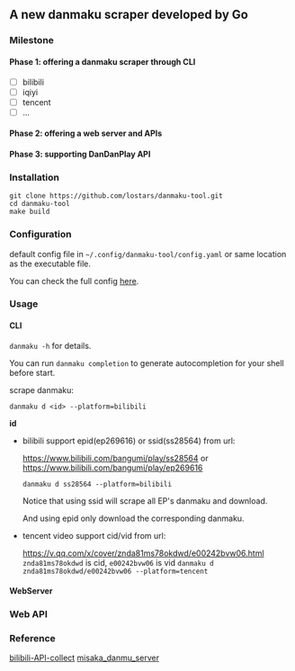 ## A new danmaku scraper developed by Go

### Milestone

#### Phase 1: offering a danmaku scraper through CLI
- [ ] bilibili
- [ ] iqiyi
- [ ] tencent
- [ ] ...

#### Phase 2: offering a web server and APIs 

#### Phase 3: supporting DanDanPlay API

### Installation

```
git clone https://github.com/lostars/danmaku-tool.git
cd danmaku-tool
make build
```

### Configuration

default config file in `~/.config/danmaku-tool/config.yaml` or
same location as the executable file.

You can check the full config [here](https://github.com/lostars/danmaku-tool/blob/main/configs/config.example.yaml).

### Usage

#### CLI

`danmaku -h` for details.

You can run `danmaku completion` to generate autocompletion for your shell before start.

scrape danmaku:
```
danmaku d <id> --platform=bilibili
```
**id**

* bilibili support epid(ep269616) or ssid(ss28564) from url:

    https://www.bilibili.com/bangumi/play/ss28564 or https://www.bilibili.com/bangumi/play/ep269616

    `danmaku d ss28564 --platform=bilibili`

    Notice that using ssid will scrape all EP's danmaku and download.

    And using epid only download the corresponding danmaku.
* tencent video support cid/vid from url:
  
    https://v.qq.com/x/cover/znda81ms78okdwd/e00242bvw06.html
    `znda81ms78okdwd` is cid, `e00242bvw06` is vid
    `danmaku d znda81ms78okdwd/e00242bvw06 --platform=tencent`

#### WebServer

### Web API

### Reference

[bilibili-API-collect](https://github.com/SocialSisterYi/bilibili-API-collect)
[misaka_danmu_server](https://github.com/l429609201/misaka_danmu_server)
